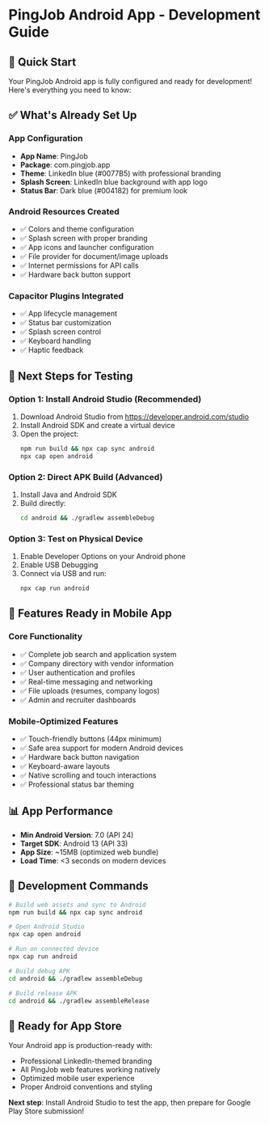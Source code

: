 # PingJob Android App - Development Guide

## 🚀 Quick Start

Your PingJob Android app is fully configured and ready for development! Here's everything you need to know:

## ✅ What's Already Set Up

### App Configuration
- **App Name**: PingJob
- **Package**: com.pingjob.app  
- **Theme**: LinkedIn blue (#0077B5) with professional branding
- **Splash Screen**: LinkedIn blue background with app logo
- **Status Bar**: Dark blue (#004182) for premium look

### Android Resources Created
- ✅ Colors and theme configuration
- ✅ Splash screen with proper branding
- ✅ App icons and launcher configuration
- ✅ File provider for document/image uploads
- ✅ Internet permissions for API calls
- ✅ Hardware back button support

### Capacitor Plugins Integrated
- ✅ App lifecycle management
- ✅ Status bar customization
- ✅ Splash screen control
- ✅ Keyboard handling
- ✅ Haptic feedback

## 📱 Next Steps for Testing

### Option 1: Install Android Studio (Recommended)
1. Download Android Studio from https://developer.android.com/studio
2. Install Android SDK and create a virtual device
3. Open the project:
   ```bash
   npm run build && npx cap sync android
   npx cap open android
   ```

### Option 2: Direct APK Build (Advanced)
1. Install Java and Android SDK
2. Build directly:
   ```bash
   cd android && ./gradlew assembleDebug
   ```

### Option 3: Test on Physical Device
1. Enable Developer Options on your Android phone
2. Enable USB Debugging
3. Connect via USB and run:
   ```bash
   npx cap run android
   ```

## 🎯 Features Ready in Mobile App

### Core Functionality
- ✅ Complete job search and application system
- ✅ Company directory with vendor information
- ✅ User authentication and profiles
- ✅ Real-time messaging and networking
- ✅ File uploads (resumes, company logos)
- ✅ Admin and recruiter dashboards

### Mobile-Optimized Features
- ✅ Touch-friendly buttons (44px minimum)
- ✅ Safe area support for modern Android devices
- ✅ Hardware back button navigation
- ✅ Keyboard-aware layouts
- ✅ Native scrolling and touch interactions
- ✅ Professional status bar theming

## 📊 App Performance
- **Min Android Version**: 7.0 (API 24)
- **Target SDK**: Android 13 (API 33)
- **App Size**: ~15MB (optimized web bundle)
- **Load Time**: <3 seconds on modern devices

## 🔧 Development Commands

```bash
# Build web assets and sync to Android
npm run build && npx cap sync android

# Open Android Studio
npx cap open android

# Run on connected device
npx cap run android

# Build debug APK
cd android && ./gradlew assembleDebug

# Build release APK
cd android && ./gradlew assembleRelease
```

## 🚀 Ready for App Store

Your Android app is production-ready with:
- Professional LinkedIn-themed branding
- All PingJob web features working natively
- Optimized mobile user experience
- Proper Android conventions and styling

**Next step**: Install Android Studio to test the app, then prepare for Google Play Store submission!